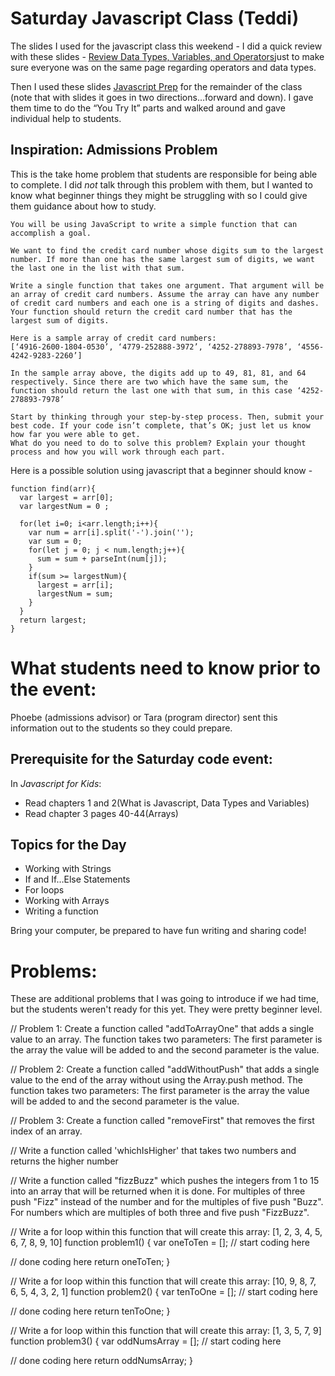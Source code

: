 

# Saturday Javascript Class (Teddi)

The slides I used for the javascript class this weekend -
I did a quick review with these slides - [Review Data Types, Variables, and Operators](http://slides.com/teddimaull/intro-to-javascript#/ )just to make sure everyone was on the same page regarding operators and data types.

Then I used these slides [Javascript Prep](http://slides.com/teddimaull/javascript-prep#/) for the remainder of the class (note that with slides it goes in two directions…forward and down). I gave them time to do the “You Try It” parts and walked around and gave individual help to students.


## Inspiration: Admissions Problem

This is the take home problem that students are responsible for being able to complete. I did *not* talk through this problem with them, but I wanted to know what beginner things they might be struggling with so I could give them guidance about how to study.

```
You will be using JavaScript to write a simple function that can accomplish a goal.

We want to find the credit card number whose digits sum to the largest number. If more than one has the same largest sum of digits, we want the last one in the list with that sum.

Write a single function that takes one argument. That argument will be an array of credit card numbers. Assume the array can have any number of credit card numbers and each one is a string of digits and dashes. Your function should return the credit card number that has the largest sum of digits.

Here is a sample array of credit card numbers:
[‘4916-2600-1804-0530’, ‘4779-252888-3972’, ‘4252-278893-7978’, ‘4556-4242-9283-2260’]

In the sample array above, the digits add up to 49, 81, 81, and 64 respectively. Since there are two which have the same sum, the function should return the last one with that sum, in this case ‘4252-278893-7978’

Start by thinking through your step-by-step process. Then, submit your best code. If your code isn’t complete, that’s OK; just let us know how far you were able to get.
What do you need to do to solve this problem? Explain your thought process and how you will work through each part.
```
Here is a possible solution using javascript that a beginner should know -
```
function find(arr){
  var largest = arr[0];
  var largestNum = 0 ;

  for(let i=0; i<arr.length;i++){
    var num = arr[i].split('-').join('');
    var sum = 0;
    for(let j = 0; j < num.length;j++){
      sum = sum + parseInt(num[j]);
    }
    if(sum >= largestNum){
      largest = arr[i];
      largestNum = sum;
    }
  }
  return largest;
}
```

# What students need to know prior to the event:

Phoebe (admissions advisor) or Tara (program director) sent this information out to the students so they could prepare.

## Prerequisite for the Saturday code event:
In _Javascript for Kids_:
- Read chapters 1 and 2(What is Javascript, Data Types and Variables)
- Read chapter 3 pages 40-44(Arrays)

## Topics for the Day

- Working with Strings
- If and If…Else Statements
- For loops
- Working with Arrays
- Writing a function

Bring your computer, be prepared to have fun writing and sharing code!


# Problems:

These are additional problems that I was going to introduce if we had time, but the students weren't ready for this yet. They were pretty beginner level.

// Problem 1: Create a function called "addToArrayOne" that adds a single value to an array. The function takes two parameters: The first parameter is the array the value will be added to and the second parameter is the value.

// Problem 2: Create a function called "addWithoutPush" that adds a single value to the end of the array without using the Array.push method. The function takes two parameters: The first parameter is the array the value will be added to and the second parameter is the value.


// Problem 3: Create a function called "removeFirst" that removes the first index of an array.

// Write a function called 'whichIsHigher' that takes two numbers and returns the higher number

// Write a function called "fizzBuzz" which pushes the integers from 1 to 15 into an array that will be returned when it is done. For multiples of three push "Fizz" instead of the number and for the multiples of five push "Buzz". For numbers which are multiples of both three and five push "FizzBuzz".

// Write a for loop within this function that will create this array: [1, 2, 3, 4, 5, 6, 7, 8, 9, 10]
function problem1() {
  var oneToTen = [];
  // start coding here

  // done coding here
  return oneToTen;
}

// Write a for loop within this function that will create this array: [10, 9, 8, 7, 6, 5, 4, 3, 2, 1]
function problem2() {
  var tenToOne = [];
  // start coding here

  // done coding here
  return tenToOne;
}

// Write a for loop within this function that will create this array: [1, 3, 5, 7, 9]
function problem3() {
  var oddNumsArray = [];
  // start coding here

  // done coding here
  return oddNumsArray;
}
